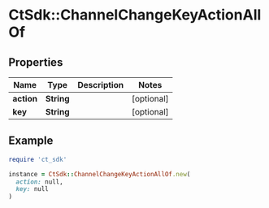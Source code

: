 # CtSdk::ChannelChangeKeyActionAllOf

## Properties

| Name | Type | Description | Notes |
| ---- | ---- | ----------- | ----- |
| **action** | **String** |  | [optional] |
| **key** | **String** |  | [optional] |

## Example

```ruby
require 'ct_sdk'

instance = CtSdk::ChannelChangeKeyActionAllOf.new(
  action: null,
  key: null
)
```

